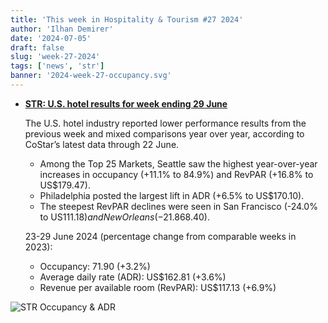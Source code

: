 ```yaml
---
title: 'This week in Hospitality & Tourism #27 2024'
author: 'Ilhan Demirer'
date: '2024-07-05'
draft: false
slug: 'week-27-2024'
tags: ['news', 'str']
banner: '2024-week-27-occupancy.svg'
---
```


- **[STR: U.S. hotel results for week ending 29 June](https://str.com/press-release/us-hotel-results-week-ending-29-june)**

  The U.S. hotel industry reported lower performance results from the previous week and mixed comparisons year over year, according to CoStar’s latest data through 22 June.

  - Among the Top 25 Markets, Seattle saw the highest year-over-year increases in occupancy (+11.1% to 84.9%) and RevPAR (+16.8% to US$179.47).
  - Philadelphia posted the largest lift in ADR (+6.5% to US$170.10).
  - The steepest RevPAR declines were seen in San Francisco (-24.0% to US$111.18) and New Orleans (-21.8% to US$68.40).

  23-29 June 2024 (percentage change from comparable weeks in 2023):

  - Occupancy: 71.90 (+3.2%)
  - Average daily rate (ADR): US$162.81 (+3.6%)
  - Revenue per available room (RevPAR): US$117.13 (+6.9%)

![STR Occupancy & ADR](/images/blogimages/2024-week-27-occupancy.svg)
